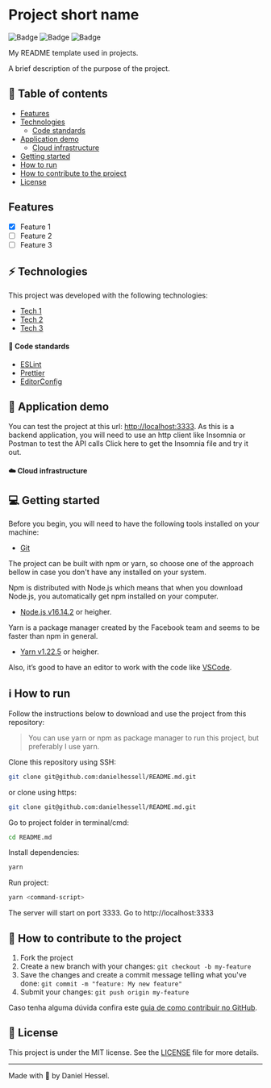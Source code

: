 # Project short name

![Badge](https://img.shields.io/static/v1?label=author&message=DanielHessel&color=0070f3&style=flat&logo=<LOGO>)
![Badge](https://img.shields.io/static/v1?label=status&message=InProgress&color=yellow&style=flat&logo=<LOGO>)
![Badge](https://img.shields.io/static/v1?label=license&message=MIT&color=0070f3&style=flat&logo=<LOGO>)

My README template used in projects.

A brief description of the purpose of the project.

## :pushpin: Table of contents
<!--ts-->
   * [Features](#features)
   * [Technologies](#zap-technologies)
      * [Code standards](#balloon-code-standards)
   * [Application demo](#triangular_flag_on_post-application-demo)
      * [Cloud infrastructure](#cloud-cloud-infrastructure)
   * [Getting started](#computer-getting-started)
   * [How to run](#information_source-how-to-run)
   * [How to contribute to the project](#tada-how-to-contribute-to-the-project)
   * [License](#page_facing_up-license)
<!--te-->

## Features
  
  - [x] Feature 1
  - [ ] Feature 2
  - [ ] Feature 3

## :zap: Technologies

This project was developed with the following technologies:

- [Tech 1](http://tech1.com)
- [Tech 2](http://tech2.com)
- [Tech 3](http://tech3.com)

#### :balloon: Code standards

- [ESLint](https://eslint.org/)
- [Prettier](https://prettier.io/)
- [EditorConfig](https://editorconfig.org/)
  
## :triangular_flag_on_post: Application demo

You can test the project at this url: [http://localhost:3333](http://localhost:3333).
As this is a backend application, you will need to use an http client like Insomnia or Postman to test the API calls
Click here to get the Insomnia file and try it out.

#### :cloud: Cloud infrastructure

## :computer: Getting started

Before you begin, you will need to have the following tools installed on your machine:
- [Git](https://git-scm.com)

The project can be built with npm or yarn, so choose one of the approach bellow in case you don't have any installed on your system.

Npm is distributed with Node.js which means that when you download Node.js, you automatically get npm installed on your computer.
- [Node.js v16.14.2](https://nodejs.org/) or heigher.

Yarn is a package manager created by the Facebook team and seems to be faster than npm in general.
- [Yarn v1.22.5](https://yarnpkg.com/) or heigher.

<!-- As mentioned before, we are using Apache Kafka to handle the communication between the services and Postgres to the database, and the best way to run these environments locally is using Docker, for that you will need to have it installed on your machine. [Click here to install Docker](https://www.notion.so/Docker-e-Docker-Compose-16771f2ceefe4a05a8c29df4ca49e97a). -->

<!-- The project can be built directly with the Docker and Docker Compose, where the server container will be created with all the necessary configurations to start the project. [Click here to install Docker and Docker Compose](https://www.notion.so/Docker-e-Docker-Compose-16771f2ceefe4a05a8c29df4ca49e97a). -->

Also, it’s good to have an editor to work with the code like [VSCode](https://code.visualstudio.com/).

## :information_source: How to run

Follow the instructions below to download and use the project from this repository:

> You can use yarn or npm as package manager to run this project, but preferably I use yarn.

Clone this repository using SSH:
```bash
git clone git@github.com:danielhessell/README.md.git
```

or clone using https:
```bash
git clone git@github.com:danielhessell/README.md.git
```

Go to project folder in terminal/cmd:
```bash
cd README.md
```

Install dependencies:
```bash
yarn
```

Run project:
```bash
yarn <command-script>
```

The server will start on port 3333. Go to http://localhost:3333

## :tada: How to contribute to the project

1. Fork the project
2. Create a new branch with your changes: ```git checkout -b my-feature```
3. Save the changes and create a commit message telling what you've done: ```git commit -m "feature: My new feature"```
4. Submit your changes: ```git push origin my-feature```

Caso tenha alguma dúvida confira este [guia de como contribuir no GitHub](https://github.com/firstcontributions/first-contributions).

## :page_facing_up: License

This project is under the MIT license. See the [LICENSE](https://github.com/danielhessell/README.md/blob/master/LICENSE) file for more details.

---
Made with :blue_heart: by Daniel Hessel.

<!-- ![Badge](https://img.shields.io/static/v1?label=danielhessell&message=DOSOMETHINGGREAT&color=0070f3&style=<0070f3>&logo=rocket) -->

